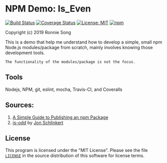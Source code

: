 # NPM Demo: Is_Even

[![Build Status](https://travis-ci.com/ronniesong0809/npm_demo_is_even.svg?branch=master)](https://travis-ci.com/ronniesong0809/npm_demo_is_even)
[![Coverage Status](https://coveralls.io/repos/github/ronniesong0809/npm_demo_is_even_/badge.svg?branch=master)](https://coveralls.io/github/ronniesong0809/npm_demo_is_even_?branch=master)
[![License: MIT](https://img.shields.io/badge/License-MIT-yellow.svg)](https://github.com/ronniesong0809/npm_demo_is_even_/blob/master/LICENSE)
[![npm](https://img.shields.io/npm/dt/npm_demo_is_even)](https://www.npmjs.com/package/npm_demo_is_even)

Copyright (c) 2019 Ronnie Song

This is a demo that help me understand how to develop a simple, small npm Node.js modules/package from scratch, mainly involves knowing those development tools.

`The functionality of the modules/package is not the focus.`

## Tools
Nodejs, NPM, git, eslint, mocha, Travis-CI, and Coveralls

## Sources:
1. [A Simple Guide to Publishing an npm Package](https://medium.com/@TeeFouad/a-simple-guide-to-publishing-an-npm-package-506dd7f3c47a)
2. [is-odd](https://github.com/jonschlinkert/is-odd) by [Jon Schlinkert](https://github.com/jonschlinkert?tab=repositories)

## License

This program is licensed under the "MIT License".  Please
see the file [`LICENSE`](https://github.com/ronniesong0809/npm_demo_is_even/blob/master/LICENSE) in the source distribution of this
software for license terms.

